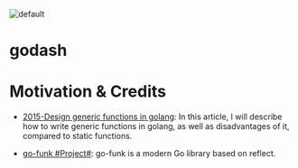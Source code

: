 ![default](https://user-images.githubusercontent.com/5803001/39743428-6fcef14c-52d3-11e8-80fb-ab37240197c8.png)

# godash

# Motivation & Credits

- [2015-Design generic functions in golang](https://parthdesai.me/articles/2015/08/30/go-generic-functions/): In this article, I will describe how to write generic functions in golang, as well as disadvantages of it, compared to static functions.

- [go-funk #Project#](https://github.com/thoas/go-funk): go-funk is a modern Go library based on reflect.
